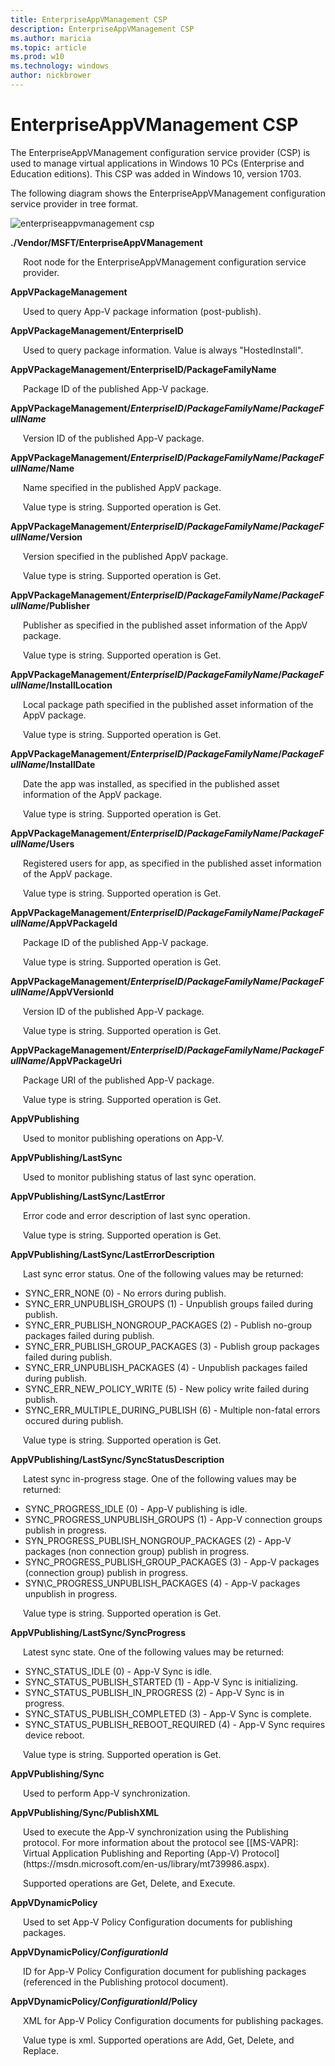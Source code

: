 ```yaml
---
title: EnterpriseAppVManagement CSP
description: EnterpriseAppVManagement CSP
ms.author: maricia
ms.topic: article
ms.prod: w10
ms.technology: windows
author: nickbrower
---
```


# EnterpriseAppVManagement CSP

The EnterpriseAppVManagement configuration service provider (CSP) is used to manage virtual applications in Windows 10 PCs (Enterprise and Education editions). This CSP was added in Windows 10, version 1703.

The following diagram shows the EnterpriseAppVManagement configuration service provider in tree format.

![enterpriseappvmanagement csp](images/provisioning-csp-enterpriseappvmanagement.png)

**./Vendor/MSFT/EnterpriseAppVManagement**  
<p style="margin-left: 20px">Root node for the EnterpriseAppVManagement configuration service provider.</p>

**AppVPackageManagement**  
<p style="margin-left: 20px">Used to query App-V package information (post-publish).</p> 

**AppVPackageManagement/EnterpriseID**  
<p style="margin-left: 20px">Used to query package information. Value is always "HostedInstall".</p>

**AppVPackageManagement/EnterpriseID/PackageFamilyName**  
<p style="margin-left: 20px">Package ID of the published App-V package.</p>

**AppVPackageManagement/_EnterpriseID_/_PackageFamilyName_/_PackageFullName_**  
<p style="margin-left: 20px">Version ID of the published App-V package.</p>

**AppVPackageManagement/_EnterpriseID_/_PackageFamilyName_/_PackageFullName_/Name**  
<p style="margin-left: 20px">Name specified in the published AppV package.</p>
<p style="margin-left: 20px">Value type is string. Supported operation is Get.</p>

**AppVPackageManagement/_EnterpriseID_/_PackageFamilyName_/_PackageFullName_/Version**  
<p style="margin-left: 20px">Version specified in the published AppV package.</p>
<p style="margin-left: 20px">Value type is string. Supported operation is Get.</p>

**AppVPackageManagement/_EnterpriseID_/_PackageFamilyName_/_PackageFullName_/Publisher**  
<p style="margin-left: 20px">Publisher as specified in the published asset information of the AppV package.</p>
<p style="margin-left: 20px">Value type is string. Supported operation is Get.</p>

**AppVPackageManagement/_EnterpriseID_/_PackageFamilyName_/_PackageFullName_/InstallLocation**  
<p style="margin-left: 20px">Local package path specified in the published asset information of the AppV package.</p>
<p style="margin-left: 20px">Value type is string. Supported operation is Get.</p>

**AppVPackageManagement/_EnterpriseID_/_PackageFamilyName_/_PackageFullName_/InstallDate**  
<p style="margin-left: 20px">Date the app was installed, as specified in the published asset information of the AppV package.</p>
<p style="margin-left: 20px">Value type is string. Supported operation is Get.</p>

**AppVPackageManagement/_EnterpriseID_/_PackageFamilyName_/_PackageFullName_/Users**  
<p style="margin-left: 20px">Registered users for app, as specified in the published asset information of the AppV package.</p>
<p style="margin-left: 20px">Value type is string. Supported operation is Get.</p>

**AppVPackageManagement/_EnterpriseID_/_PackageFamilyName_/_PackageFullName_/AppVPackageId**  
<p style="margin-left: 20px">   Package ID of the published App-V package.</p>
<p style="margin-left: 20px">Value type is string. Supported operation is Get.</p>

**AppVPackageManagement/_EnterpriseID_/_PackageFamilyName_/_PackageFullName_/AppVVersionId**  
<p style="margin-left: 20px">Version ID of the published App-V package.</p>
<p style="margin-left: 20px">Value type is string. Supported operation is Get.</p>

**AppVPackageManagement/_EnterpriseID_/_PackageFamilyName_/_PackageFullName_/AppVPackageUri**  
<p style="margin-left: 20px">Package URI of the published App-V package.</p>
<p style="margin-left: 20px">Value type is string. Supported operation is Get.</p>

**AppVPublishing**  
<p style="margin-left: 20px">Used to monitor publishing operations on App-V.</p>

**AppVPublishing/LastSync**  
<p style="margin-left: 20px">Used to monitor publishing status of last sync operation.</p>

**AppVPublishing/LastSync/LastError**  
<p style="margin-left: 20px">Error code and error description of last sync operation.</p>
<p style="margin-left: 20px">Value type is string. Supported operation is Get.</p>

**AppVPublishing/LastSync/LastErrorDescription**  
<p style="margin-left: 20px">Last sync error status. One of the following values may be returned:</p>

- SYNC\_ERR_NONE (0) - No errors during publish.
- SYNC\_ERR\_UNPUBLISH_GROUPS (1) - Unpublish groups failed during publish.
- SYNC\_ERR\_PUBLISH\_NONGROUP_PACKAGES (2) - Publish no-group packages failed during publish.
- SYNC\_ERR\_PUBLISH\_GROUP_PACKAGES (3) - Publish group packages failed during publish.
- SYNC\_ERR\_UNPUBLISH_PACKAGES (4) - Unpublish packages failed during publish.
- SYNC\_ERR\_NEW_POLICY_WRITE (5) - New policy write failed during publish.
- SYNC\_ERR\_MULTIPLE\_DURING_PUBLISH (6) - Multiple non-fatal errors occured during publish.

<p style="margin-left: 20px">Value type is string. Supported operation is Get.</p>

**AppVPublishing/LastSync/SyncStatusDescription**  
<p style="margin-left: 20px">Latest sync in-progress stage. One of the following values may be returned:</p>

- SYNC\_PROGRESS_IDLE (0) - App-V publishing is idle.
- SYNC\_PROGRESS\_UNPUBLISH_GROUPS (1) - App-V connection groups publish in progress.
- SYN\_PROGRESS\_PUBLISH\_NONGROUP_PACKAGES (2) - App-V packages (non connection group) publish in progress.
- SYNC\_PROGRESS\_PUBLISH\_GROUP_PACKAGES (3) - App-V packages (connection group) publish in progress.
- SYN\C_PROGRESS_UNPUBLISH_PACKAGES (4) - App-V packages unpublish in progress.

<p style="margin-left: 20px">Value type is string. Supported operation is Get.</p>
                
**AppVPublishing/LastSync/SyncProgress**  
<p style="margin-left: 20px">Latest sync state. One of the following values may be returned:</p>

- SYNC\_STATUS_IDLE (0) - App-V Sync is idle.
- SYNC\_STATUS\_PUBLISH_STARTED (1) - App-V Sync is initializing.
- SYNC\_STATUS\_PUBLISH\_IN_PROGRESS (2) - App-V Sync is in progress.
- SYNC\_STATUS\_PUBLISH\_COMPLETED (3) - App-V Sync is complete.
- SYNC\_STATUS\_PUBLISH\_REBOOT_REQUIRED (4) - App-V Sync requires device reboot.

<p style="margin-left: 20px">Value type is string. Supported operation is Get.</p>

**AppVPublishing/Sync**  
<p style="margin-left: 20px">Used to perform App-V synchronization.</p>

**AppVPublishing/Sync/PublishXML**  
<p style="margin-left: 20px">Used to execute the App-V synchronization using the Publishing protocol. For more information about the protocol see [[MS-VAPR]: Virtual Application Publishing and Reporting (App-V) Protocol](https://msdn.microsoft.com/en-us/library/mt739986.aspx).</p>
<p style="margin-left: 20px">Supported operations are Get, Delete, and Execute.</p>


**AppVDynamicPolicy**  
<p style="margin-left: 20px">Used to set App-V Policy Configuration documents for publishing packages.</p>

**AppVDynamicPolicy/_ConfigurationId_**  
<p style="margin-left: 20px">ID for App-V Policy Configuration document for publishing packages (referenced in the Publishing protocol document).</p>

**AppVDynamicPolicy/_ConfigurationId_/Policy**  
<p style="margin-left: 20px">XML for App-V Policy Configuration documents for publishing packages.</p>
<p style="margin-left: 20px">Value type is xml. Supported operations are Add, Get, Delete, and Replace.</p>

